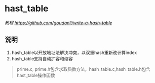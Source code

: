 # hast_table 

*教程  https://github.com/goudanli/write-a-hash-table*

## 说明

1. hash_table以开放地址法解决冲突，以双重hash重新改计算index
2. hash_table支持自动扩容和缩容

> prime.c, prime.h包含求取质数方法，hash_table.c,hash_table.h包含hast_table操作函数

